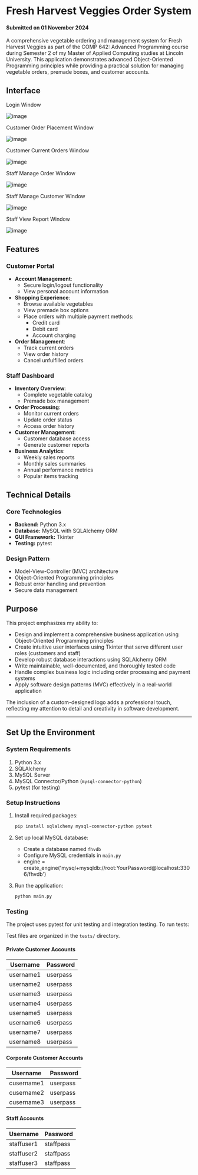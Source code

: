 # Fresh Harvest Veggies Order System

#### Submitted on 01 November 2024

A comprehensive vegetable ordering and management system for Fresh Harvest Veggies as part of the COMP 642: Advanced Programming course during Semester 2 of my Master of Applied Computing studies at Lincoln University. This application demonstrates advanced Object-Oriented Programming principles while providing a practical solution for managing vegetable orders, premade boxes, and customer accounts.

## Interface

Login Window

![image](https://github.com/user-attachments/assets/d3c17c74-1e85-46ac-8314-2f7319814d29)

Customer Order Placement Window

![image](https://github.com/user-attachments/assets/e1779602-deaf-4b31-9680-85b363a6699d)

Customer Current Orders Window

![image](https://github.com/user-attachments/assets/43fbce5c-0f73-467d-b3c6-41ee47c26378)

Staff Manage Order Window

![image](https://github.com/user-attachments/assets/42ee32f4-6361-4813-b40c-e000b0017012)

Staff Manage Customer Window

![image](https://github.com/user-attachments/assets/2644763e-d9ee-495c-adc3-7ed05712e0f9)

Staff View Report Window

![image](https://github.com/user-attachments/assets/62040c44-2f26-4379-927f-724e625b6777)


## Features

### Customer Portal
- **Account Management**:
  - Secure login/logout functionality
  - View personal account information
- **Shopping Experience**:
  - Browse available vegetables
  - View premade box options
  - Place orders with multiple payment methods:
    - Credit card
    - Debit card
    - Account charging
- **Order Management**:
  - Track current orders
  - View order history
  - Cancel unfulfilled orders

### Staff Dashboard
- **Inventory Overview**:
  - Complete vegetable catalog
  - Premade box management
- **Order Processing**:
  - Monitor current orders
  - Update order status
  - Access order history
- **Customer Management**:
  - Customer database access
  - Generate customer reports
- **Business Analytics**:
  - Weekly sales reports
  - Monthly sales summaries
  - Annual performance metrics
  - Popular items tracking

## Technical Details

### Core Technologies
- **Backend:** Python 3.x
- **Database:** MySQL with SQLAlchemy ORM
- **GUI Framework:** Tkinter
- **Testing:** pytest

### Design Pattern
- Model-View-Controller (MVC) architecture
- Object-Oriented Programming principles
- Robust error handling and prevention
- Secure data management

## Purpose
This project emphasizes my ability to:
- Design and implement a comprehensive business application using Object-Oriented Programming principles
- Create intuitive user interfaces using Tkinter that serve different user roles (customers and staff)
- Develop robust database interactions using SQLAlchemy ORM
- Write maintainable, well-documented, and thoroughly tested code
- Handle complex business logic including order processing and payment systems
- Apply software design patterns (MVC) effectively in a real-world application

The inclusion of a custom-designed logo adds a professional touch, reflecting my attention to detail and creativity in software development.

---------------------

## Set Up the Environment

### System Requirements

1. Python 3.x
2. SQLAlchemy
3. MySQL Server
4. MySQL Connector/Python (`mysql-connector-python`)
5. pytest (for testing)

### Setup Instructions

1. Install required packages:
   ```bash
   pip install sqlalchemy mysql-connector-python pytest
   ```

2. Set up local MySQL database:
   - Create a database named `fhvdb`
   - Configure MySQL credentials in `main.py`
   - engine = create_engine('mysql+mysqldb://root:YourPassword@localhost:3306/fhvdb')

3. Run the application:
   ```bash
   python main.py
   ```

### Testing

The project uses pytest for unit testing and integration testing. To run tests:

Test files are organized in the `tests/` directory.


#### Private Customer Accounts
| Username  | Password  |
|-----------|-----------|
| username1 | userpass  |
| username2 | userpass  |
| username3 | userpass  |
| username4 | userpass  |
| username5 | userpass  |
| username6 | userpass  |
| username7 | userpass  |
| username8 | userpass  |

#### Corporate Customer Accounts
| Username   | Password  |
|------------|-----------|
| cusername1 | userpass  |
| cusername2 | userpass  |
| cusername3 | userpass  |

#### Staff Accounts
| Username   | Password   |
|------------|------------|
| staffuser1 | staffpass  |
| staffuser2 | staffpass  |
| staffuser3 | staffpass  |

